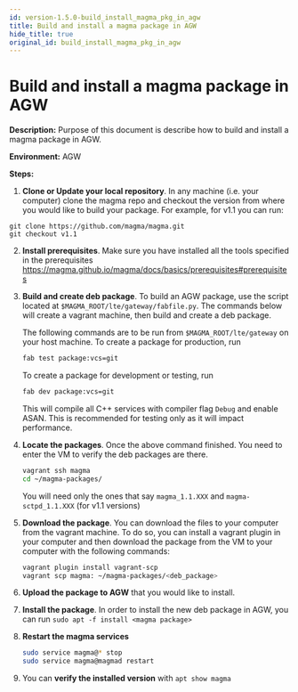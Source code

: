 ```yaml
---
id: version-1.5.0-build_install_magma_pkg_in_agw
title: Build and install a magma package in AGW
hide_title: true
original_id: build_install_magma_pkg_in_agw
---
```

# Build and install a magma package in AGW

**Description:** Purpose of this document is describe how to build and install a magma package in AGW.

**Environment:** AGW

**Steps:**

1. **Clone or Update  your local repository**. In any machine (i.e. your computer) clone the magma repo  and checkout the version from where you would like to build your package. For example, for v1.1 you can run:

```
git clone https://github.com/magma/magma.git
git checkout v1.1
```

2. **Install prerequisites**. Make sure you have installed all the tools specified in the prerequisites https://magma.github.io/magma/docs/basics/prerequisites#prerequisites

3. **Build and create deb package**.
    To build an AGW package, use the script located at `$MAGMA_ROOT/lte/gateway/fabfile.py`. The commands below will create a vagrant machine, then build and create a deb package.

    The following commands are to be run from `$MAGMA_ROOT/lte/gateway` on your host machine.
    To create a package for production, run

    ```bash
    fab test package:vcs=git
    ```

    To create a package for development or testing, run

    ```bash
    fab dev package:vcs=git
    ```

    This will compile all C++ services with compiler flag `Debug` and enable ASAN. This is recommended for testing only as it will impact performance.


4. **Locate the packages**. Once the above command finished. You need to enter the VM to verify the deb packages are there.

    ```bash
    vagrant ssh magma
    cd ~/magma-packages/
    ```

    You will need only the ones that say `magma_1.1.XXX` and `magma-sctpd_1.1.XXX` (for v1.1 versions)

5. **Download the package**. You can download the files to your computer from the vagrant machine. To do so, you can install a vagrant plugin in your computer and then download the package from the VM to your computer with the following commands:

    ```bash
    vagrant plugin install vagrant-scp
    vagrant scp magma: ~/magma-packages/<deb_package>
    ```

6. **Upload the package to AGW** that you would like to install.

7. **Install the package**. In order to install the new deb package in AGW, you can run `sudo apt -f install <magma package>`

8. **Restart the magma services**

    ```bash
    sudo service magma@* stop
    sudo service magma@magmad restart
    ```

9. You can **verify the installed version** with `apt show magma`
